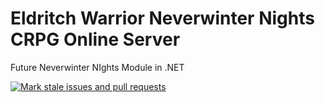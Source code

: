# Eldritch Warrior Neverwinter Nights CRPG Online Server

Future Neverwinter NIghts Module in .NET

[![Mark stale issues and pull requests](https://github.com/milliorn/Eldritch-Warrior/actions/workflows/stale.yml/badge.svg)](https://github.com/milliorn/Eldritch-Warrior/actions/workflows/stale.yml)
